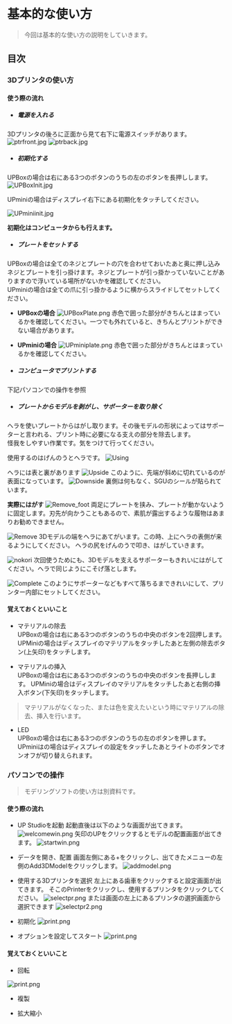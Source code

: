 
# 基本的な使い方

> 今回は基本的な使い方の説明をしていきます。

## 目次

### 3Dプリンタの使い方

#### 使う際の流れ

- ##### 電源を入れる
3Dプリンタの後ろに正面から見て右下に電源スイッチがあります。
![ptrfront.jpg](./img/ptrfront.jpg)
![ptrback.jpg](./img/ptrback.jpg)

- ##### 初期化する
UPBoxの場合は右にある3つのボタンのうちの左のボタンを長押しします。  
![UPBoxInit.jpg](./img/UPBoxInit.jpg)

UPminiの場合はディスプレイ右下にある初期化をタッチしてください。  

![UPminiinit.jpg](./img/UPminiInit.jpg)

**初期化はコンピュータからも行えます。**

- ##### プレートをセットする
UPBoxの場合は全てのネジとプレートの穴を合わせておいたあと奥に押し込みネジとプレートを引っ掛けます。ネジとプレートが引っ掛かっていないことがありますので浮いている場所がないかを確認してください。  
UPminiの場合は全ての爪に引っ掛かるように横からスライドしてセットしてください。

- **UPBoxの場合**
  ![UPBoxPlate.png](./img/UPBoxplate.png)
  赤色で囲った部分がきちんとはまっているかを確認してください。一つでも外れていると、きちんとプリントができない場合があります。

- **UPminiの場合**
    ![UPminiplate.png](./img/UPminiplate.png)
    赤色で囲った部分がきちんとはまっているかを確認してください。

- ##### コンピュータでプリントする
下記パソコンでの操作を参照

- ##### プレートからモデルを剥がし、サポーターを取り除く
ヘラを使いプレートからはがし取ります。その後モデルの形状によってはサポーターと言われる、プリント時に必要になる支えの部分を除去します。<br>
怪我をしやすい作業です。気をつけて行ってください。

  使用するのはげんのうとヘラです。
![Using](./img/Using.png)

  ヘラには表と裏があります
  ![Upside](./img/omote.jpg)
  このように、先端が斜めに切れているのが表面になっています。
  ![Downside](./img/ura.jpg)
  裏側は何もなく、SGUのシールが貼られています。

  **実際にはがす**
  ![Remove_foot](./img/Foot.jpg)
  両足にプレートを挟み、プレートが動かないように固定します。刃先が向かうこともあるので、素肌が露出するような履物はあまりお勧めできません。

  ![Remove](./img/Remove.jpg)
  3Dモデルの端をヘラにあてがいます。この時、上にヘラの表側が来るようにしてください。
  ヘラの尻をげんのうで叩き、はがしていきます。

  ![nokori](./img/plate_nokori.jpg)
  次回使うためにも、3Dモデルを支えるサポーターもきれいにはがしてください。ヘラで同じようにこそげ落とします。

  ![Complete](./img/Remove_comp.jpg)
  このようにサポーターなどもすべて落ちるまできれいにして、プリンター内部にセットしてください。

#### 覚えておくといいこと
- マテリアルの除去  
UPBoxの場合は右にある3つのボタンのうちの中央のボタンを2回押します。
UPMiniの場合はディスプレイのマテリアルをタッチしたあと左側の除去ボタン(上矢印)をタッチします。


- マテリアルの挿入  
UPBoxの場合は右にある3つのボタンのうちの中央のボタンを長押しします。
UPMiniの場合はディスプレイのマテリアルをタッチしたあと右側の挿入ボタン(下矢印)をタッチします。

>マテリアルがなくなった、または色を変えたいという時にマテリアルの除去、挿入を行います。

- LED  
UPBoxの場合は右にある3つのボタンのうちの左のボタンを押します。
UPminiはの場合はディスプレイの設定をタッチしたあとライトのボタンでオンオフが切り替えられます。

### パソコンでの操作
> モデリングソフトの使い方は別資料です。

#### 使う際の流れ
- UP Studioを起動
起動直後は以下のような画面が出てきます。
![welcomewin.png](./img/welcomewin.png)
矢印のUPをクリックするとモデルの配置画面が出てきます。
![startwin.png](./img/startwin.png)

- データを開き、配置
画面左側にある+をクリックし、出てきたメニューの左側のAdd3DModelをクリックします。
![addmodel.png](./img/addmodel.png)

- 使用する3Dプリンタを選択
左上にある歯車をクリックすると設定画面が出てきます。
そこのPrinterをクリックし、使用するプリンタをクリックしてください。
![selectpr.png](./img/selectpr.png)
または画面の左上にあるプリンタの選択画面から選択できます
![selectpr2.png](./img/selectpr2.png)

- 初期化
![print.png](./img/print.png)

- オプションを設定してスタート
![print.png](./img/print.png)


#### 覚えておくといいこと
- 回転

![print.png](./img/print.png)

- 複製

- 拡大縮小
